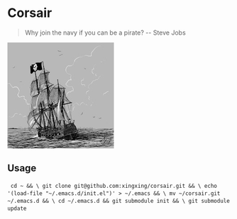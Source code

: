 # Corsair

> Why join the navy if you can be a pirate?
-- Steve Jobs

![Corsair](https://github.com/xingxing/corsair/blob/master/logo/corsair.jpg)

## Usage 

`` 
    cd ~ && \
    git clone git@github.com:xingxing/corsair.git && \
    echo '(load-file "~/.emacs.d/init.el")' > ~/.emacs && \
    mv ~/corsair.git ~/.emacs.d && \
    cd ~/.emacs.d && git submodule init && \
    git submodule update 
``
